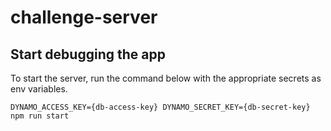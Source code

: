 # challenge-server

## Start debugging the app

To start the server, run the command below with the appropriate secrets as env variables.

`DYNAMO_ACCESS_KEY={db-access-key} DYNAMO_SECRET_KEY={db-secret-key} npm run start`